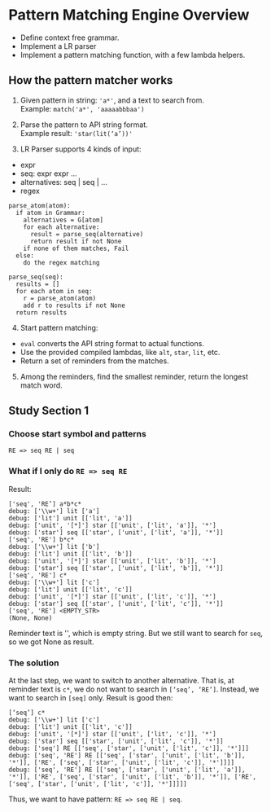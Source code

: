 # Pattern Matching Engine Overview
- Define context free grammar.
- Implement a LR parser
- Implement a pattern matching function, with a few lambda helpers.

## How the pattern matcher works
1. Given pattern in string: `'a*'`, and a text to search from. \
Example: `match('a*', 'aaaaabbbaa')`

2. Parse the pattern to API string format. \
Example result: `'star(lit(‘a’))'`

3. LR Parser supports 4 kinds of input:
- expr
- seq: expr expr ...
- alternatives: seq | seq | ...
- regex

```
parse_atom(atom):
  if atom in Grammar:
    alternatives = G[atom]
    for each alternative:
      result = parse_seq(alternative)
      return result if not None
    if none of them matches, Fail
  else:
    do the regex matching

parse_seq(seq):
  results = []
  for each atom in seq:
    r = parse_atom(atom)
    add r to results if not None
  return results

```

4. Start pattern matching:
- `eval` converts the API string format to actual functions.
- Use the provided compiled lambdas, like `alt`, `star`, `lit`, etc.
- Return a set of reminders from the matches.

5. Among the reminders, find the smallest reminder, return the longest match word.


## Study Section 1
### Choose start symbol and patterns
```
RE => seq RE | seq
```

### What if I only do `RE => seq RE`
Result:
```
['seq', 'RE’] a*b*c*
debug: ['\\w+'] lit ['a']
debug: ['lit'] unit [['lit', 'a']]
debug: ['unit', '[*]'] star [['unit', ['lit', 'a']], '*']
debug: ['star'] seq [['star', ['unit', ['lit', 'a']], '*']]
['seq', 'RE'] b*c*
debug: ['\\w+'] lit ['b']
debug: ['lit'] unit [['lit', 'b']]
debug: ['unit', '[*]'] star [['unit', ['lit', 'b']], '*']
debug: ['star'] seq [['star', ['unit', ['lit', 'b']], '*']]
['seq', 'RE'] c*
debug: ['\\w+'] lit ['c']
debug: ['lit'] unit [['lit', 'c']]
debug: ['unit', '[*]'] star [['unit', ['lit', 'c']], '*']
debug: ['star'] seq [['star', ['unit', ['lit', 'c']], '*']]
['seq', 'RE'] <EMPTY_STR>
(None, None)
```
Reminder text is '', which is empty string. But we still want to search for `seq`,
so we got None as result.

### The solution
At the last step, we want to switch to another alternative.
That is, at reminder text is `c*`, we do not want to search in `[‘seq’, ‘RE’]`.
Instead, we want to search in `[seq]` only.
Result is good then:
```
[‘seq’] c*
debug: ['\\w+'] lit ['c']
debug: ['lit'] unit [['lit', 'c']]
debug: ['unit', '[*]'] star [['unit', ['lit', 'c']], '*']
debug: ['star'] seq [['star', ['unit', ['lit', 'c']], '*']]
debug: ['seq'] RE [['seq', ['star', ['unit', ['lit', 'c']], '*']]]
debug: ['seq', 'RE'] RE [['seq', ['star', ['unit', ['lit', 'b']], '*']], ['RE', ['seq', ['star', ['unit', ['lit', 'c']], '*']]]]
debug: ['seq', 'RE'] RE [['seq', ['star', ['unit', ['lit', 'a']], '*']], ['RE', ['seq', ['star', ['unit', ['lit', 'b']], '*']], ['RE', ['seq', ['star', ['unit', ['lit', 'c']], '*']]]]]
```
Thus, we want to have pattern: `RE => seq RE | seq`.
